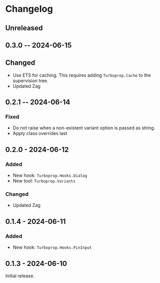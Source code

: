 # Changelog

## Unreleased

## 0.3.0 -- 2024-06-15

## Changed

- Use ETS for caching. This requires adding `Turboprop.Cache` to the supervision tree.
- Updated Zag

## 0.2.1 -- 2024-06-14

### Fixed

- Do not raise when a non-existent variant option is passed as string.
- Apply class overrides last

## 0.2.0 - 2024-06-12

### Added

- New hook: `Turboprop.Hooks.Dialog`
- New tool: `Turboprop.Variants`

### Changed

- Updated Zag

## 0.1.4 - 2024-06-11

### Added

- New hook: `Turboprop.Hooks.PinInput`

## 0.1.3 - 2024-06-10

Initial release.
